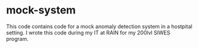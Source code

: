 # mock-system
This code contains code for a mock anomaly detection system in a hostpital setting. I wrote this code during my IT at RAIN for my 200lvl SIWES program.
